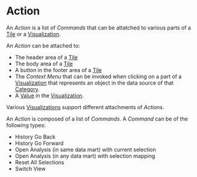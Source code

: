# Action

An *Action* is a list of *Commands* that can be attatched to various parts of a [Tile](tile.md) or a [Visualization](../visualizations/index.md).

An *Action* can be attached to:
* The header area of a [Tile](tile.md)
* The body area of a [Tile](tile.md)
* A button in the footer area of a [Tile](tile.md)
* The *Context Menu* that can be invoked when clicking on a part of a [Visualization](../visualizations/index.md) that represents an object in the data source of that [Category](category.md).
* A [Value](valus.md) in the [Visualization](../visualizations/index.md).

Various [Visualizations](../visualizations/index.md) support different attachments of *Actions*.

An *Action* is composed of a list of *Commands*. A *Command* can be of the following types:
* History Go Back
* History Go Forward
* Open Analysis (in same data mart) with current selection
* Open Analysis (in any data mart) with selection mapping
* Reset All Selections
* Switch View
